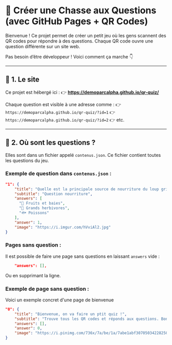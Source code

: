 # 🐺 Créer une Chasse aux Questions (avec GitHub Pages + QR Codes)

Bienvenue ! Ce projet permet de créer un petit jeu où les gens scannent des QR codes pour répondre à des questions. Chaque QR code ouvre une question différente sur un site web.

Pas besoin d’être développeur ! Voici comment ça marche 👇

---

## 🔗 1. Le site

Ce projet est hébergé ici :
👉 **https://demoparcalpha.github.io/qr-quiz/**

Chaque question est visible à une adresse comme :
👉 `https://demoparcalpha.github.io/qr-quiz/?id=1`
👉 `https://demoparcalpha.github.io/qr-quiz/?id=2`
👉 etc.

---

## 📁 2. Où sont les questions ?

Elles sont dans un fichier appelé `contenus.json`.
Ce fichier contient toutes les questions du jeu.

### Exemple de question dans `contenus.json` :

```json
"1": {
    "title": "Quelle est la principale source de nourriture du loup gris ?",
    "subtitle": "Question nourriture",
    "answers": [
      "🍓 Fruits et baies",
      "🦌 Grands herbivores",
      "🐟 Poissons"
    ],
    "answer": 1,
    "image": "https://i.imgur.com/hVviAl2.jpg"
}
```
### Pages sans question :
Il est possible de faire une page sans questions en laissant `answers` vide :
```json
    "answers": [],
```
Ou en supprimant la ligne.

### Exemple de page sans question :
Voici un exemple concret d'une page de bienvenue
```json
"0": {
    "title": "Bienvenue, on va faire un ptit quiz !",
    "subtitle": "Trouve tous les QR codes et réponds aux questions. Bonne chasse !",
    "answers": [],
    "answer": 0,
    "image": "https://i.pinimg.com/736x/7a/be/1a/7abe1abf3070503422825065bcf62b47.jpg"
}
```
